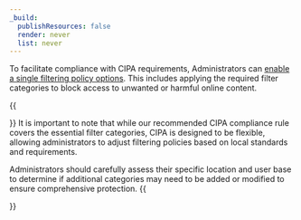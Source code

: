 ```yaml
---
_build:
  publishResources: false
  render: never
  list: never
---
```


To facilitate compliance with CIPA requirements, Administrators can [enable a single filtering policy options](/cloudflare-one/policies/gateway/dns-policies/common-policies/#block-cipa-filter). This includes applying the required filter categories to block access to unwanted or harmful online content. 

{{<Aside>}}
It is important to note that while our recommended CIPA compliance rule covers the essential filter categories, CIPA is designed to be flexible, allowing administrators to adjust filtering policies based on local standards and requirements. 

Administrators should carefully assess their specific location and user base to determine if additional categories may need to be added or modified to ensure comprehensive protection.
{{</Aside>}}